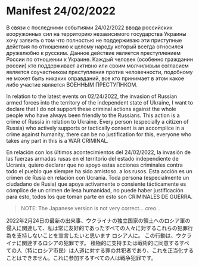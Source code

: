 # Manifest 24/02/2022

В связи с последними событиями 24/02/2022 ввода российских вооружонных сил на территорию независимого государства Украины хочу заявить о том что полностью не поддерживаю эти приступные действия по отношению к целому народу который всегда относился дружелюбно к русским. Данное действие является преступлением России по отношении к Украине. Каждый человек (особенно гражданин россии) кто поддерживает активно или своим молчиливым согласием является соучастником преступления против человечности, подобному не может быть никаких оправданий, все кто принимает в этом какое либо участие является ВОЕННЫМ ПРЕСТУПНКОМ.

In relation to the latest events on 02/24/2022, the invasion of Russian armed forces into the territory of the independent state of Ukraine, I want to declare that I do not support these criminal actions against the whole people who have always been friendly to the Russians. This action is a crime of Russia in relation to Ukraine. Every person (especially a citizen of Russia) who actively supports or tactically consent is an accomplice in a crime against humanity, there can be no justification for this, everyone who takes any part in this is a WAR CRIMINAL.

En relación con los últimos acontecimientos del 24/02/2022, la invasión de las fuerzas armadas rusas en el territorio del estado independiente de Ucrania, quiero declarar que no apoyo estas acciones criminales contra todo el pueblo que siempre ha sido amistoso. a los rusos. Esta acción es un crimen de Rusia en relación con Ucrania. Toda persona (especialmente un ciudadano de Rusia) que apoya activamente o consiente tácticamente es cómplice de un crimen de lesa humanidad, no puede haber justificación para esto, todos los que toman parte en esto son CRIMINALES DE GUERRA.

> NOTE: The Japanese version is not very correct... creo...

2022年2月24日の最新の出来事、ウクライナの独立国家の領土へのロシア軍の侵入に関連して、私は常に友好的であったすべての人々に対するこれらの犯罪行為を支持しないことを宣言したいと思います ロシア人に。 この行動は、ウクライナに関連するロシアの犯罪です。 積極的に支持または戦術的に同意するすべての人（特にロシア市民）は人道に対する罪の共犯者であり、これを正当化することはできません。これに参加するすべての人は戦争犯罪です。
